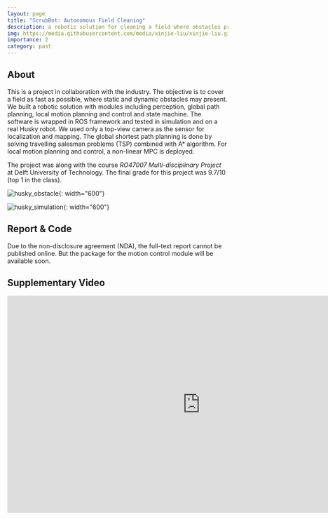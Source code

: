 ```yaml
---
layout: page
title: "ScrubBot: Autonomous Field Cleaning"
description: a robotic solution for cleaning a field where obstacles present
img: https://media.githubusercontent.com/media/xinjie-liu/xinjie-liu.github.io/main/assets/img/Husky_obstacle.gif
importance: 2
category: past
---
```



## About 

This is a project in collaboration with the industry. The objective is to cover a field as fast as possible, where static and dynamic obstacles may present. 
We built a robotic solution with modules including perception, global path planning, local motion planning and control and state machine. The software is wrapped in ROS framework and tested in simulation and on a real Husky robot. 
We used only a top-view camera as the sensor for localization and mapping. The global shortest path planning is done by solving travelling salesman problems (TSP) combined with A* algorithm. For local motion planning and control, a non-linear MPC is deployed. 

The project was along with the course *RO47007 Multi-disciplinary Project* at Delft University of Technology. The final grade for this project was 9.7/10 (top 1 in the class).


<!-- {:refdef: style="text-align: center;"} -->
![husky_obstacle](https://media.githubusercontent.com/media/xinjie-liu/xinjie-liu.github.io/main/assets/img/Husky_obstacle.gif){: width="600"}
<!-- {: refdef} -->

![husky_simulation](https://media.githubusercontent.com/media/xinjie-liu/xinjie-liu.github.io/main/assets/img/husky_simulation.gif){: width="600"}

## Report & Code

Due to the non-disclosure agreement (NDA), the full-text report cannot be published online. But the package for the motion control module will be available soon.

## Supplementary Video

<iframe width="880" height="495" src="https://www.youtube.com/embed/hZuqNEBZi00" title="YouTube video player" frameborder="0" allow="accelerometer; autoplay; clipboard-write; encrypted-media; gyroscope; picture-in-picture" allowfullscreen></iframe>
